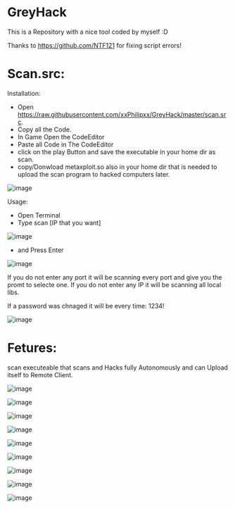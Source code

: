 # GreyHack

This is a Repository with a nice tool coded by myself :D

Thanks to https://github.com/NTF121 for fixing script errors!

# Scan.src:

 Installation:

- Open https://raw.githubusercontent.com/xxPhilipxx/GreyHack/master/scan.src.
- Copy all the Code.
- In Game Open the CodeEditor
- Paste all Code in The CodeEditor
- click on the play Button and save the executable in your home dir as scan.
- copy/Donwload metaxploit.so also in your home dir that is needed to upload the scan program to hacked computers later.

![image](https://user-images.githubusercontent.com/40504143/189523708-e1358f81-c1fe-4a80-879c-72cad9192510.png)

 Usage: 
 
 - Open Terminal
 - Type scan [IP that you want]
 
 ![image](https://user-images.githubusercontent.com/40504143/189523798-24c629dd-1756-4ca6-a026-facfd96efddb.png)

 - and Press Enter
 
 ![image](https://user-images.githubusercontent.com/40504143/189523856-c0d6f41e-03c9-4c24-8b9c-4971d26b3f94.png)

 If you do not enter any port it will be scanning every port and give you the promt to selecte one.
 If you do not enter any IP it will be scanning all local libs.
 
 If a password was chnaged it will be every time: 1234!
 
 ![image](https://user-images.githubusercontent.com/40504143/189524248-bb70d42f-caba-4063-a19d-e74952fcbc32.png)

 
# Fetures:
  scan executeable that scans and Hacks fully Autonomously and can Upload itself to Remote Client.
  
  ![image](https://user-images.githubusercontent.com/40504143/189524106-607ec0a0-f2d8-439f-b048-37632d46b1ee.png)
  
  ![image](https://user-images.githubusercontent.com/40504143/189524119-31866a4e-96be-4f3d-a966-4b1fd01d9b1b.png)

  ![image](https://user-images.githubusercontent.com/40504143/189524125-c235f04f-2236-48a0-9445-5e5424b7c405.png)

  ![image](https://user-images.githubusercontent.com/40504143/189524131-18a24fc7-15ca-448d-be22-e57c60903a78.png)

  ![image](https://user-images.githubusercontent.com/40504143/189524147-c61cabc7-641c-45fe-9f5d-ae4ca01e924a.png)

  ![image](https://user-images.githubusercontent.com/40504143/189524154-d5c82076-c551-4980-b6cf-94792e05ad5a.png)

  ![image](https://user-images.githubusercontent.com/40504143/189524165-5ea84255-d68e-4ad4-89c3-1ddda70f51d2.png)
  
  ![image](https://user-images.githubusercontent.com/40504143/189524173-e92a5379-9f34-4c1d-940b-fe02e55ff63b.png)

  ![image](https://user-images.githubusercontent.com/40504143/189524180-89656ada-bfc7-4c1c-ae6e-699314c6692e.png)
  
  
  
